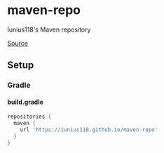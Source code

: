 # maven-repo

Iunius118's Maven repository

[Source](https://github.com/Iunius118/maven-repo)

## Setup

### Gradle

#### build.gradle

```gradle
repositories {
  maven {
    url 'https://iunius118.github.io/maven-repo'
  }
}
```

